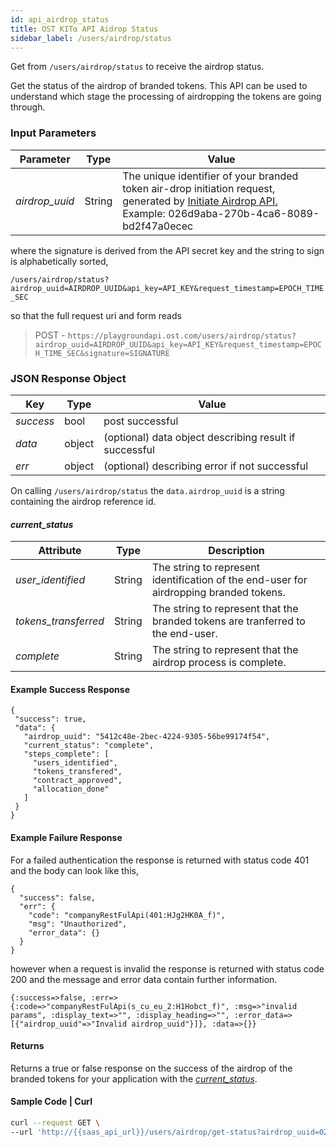 ```yaml
---
id: api_airdrop_status
title: OST KIT⍺ API Aidrop Status
sidebar_label: /users/airdrop/status
---
```



Get from `/users/airdrop/status` to receive the airdrop status.

Get the status of the airdrop of branded tokens. This API can be used to understand which stage the processing of airdropping the tokens are going through.  


### Input Parameters
| Parameter | Type    | Value                                    |
|-----------|---------|------------------------------------------|
| _airdrop_uuid_  | String | The unique identifier of your branded token air-drop initiation request, generated by [Initiate Airdrop API.](https://dev.ost.com/reference/docs/api_airdrop_drop.html) Example: 026d9aba-270b-4ca6-8089-bd2f47a0ecec|

where the signature is derived from the API secret key and the string to sign is alphabetically sorted,

`/users/airdrop/status?airdrop_uuid=AIRDROP_UUID&api_key=API_KEY&request_timestamp=EPOCH_TIME_SEC`

so that the full request uri and form reads

> POST - `https://playgroundapi.ost.com/users/airdrop/status?airdrop_uuid=AIRDROP_UUID&api_key=API_KEY&request_timestamp=EPOCH_TIME_SEC&signature=SIGNATURE`

### JSON Response Object

| Key        | Type   | Value      |
|------------|--------|------------|
| _success_  | bool   | post successful |
| _data_     | object | (optional) data object describing result if successful   |
| _err_      | object | (optional) describing error if not successful |

On calling `/users/airdrop/status` the `data.airdrop_uuid` is a string containing the airdrop reference id.


#### _current_status_
| Attribute | Type    | Description                                   |
|-----------|---------|------------------------------------------|
| _user_identified_   | String | The string to represent identification of the end-user for airdropping branded tokens.
| _tokens_transferred_  | String | The string to represent that the branded tokens are tranferred to the end-user.
| _complete_   | String | The string to represent that the airdrop process is complete.|


#### Example Success Response
```
{
 "success": true,
 "data": {
   "airdrop_uuid": "5412c48e-2bec-4224-9305-56be99174f54",
   "current_status": "complete",
   "steps_complete": [
     "users_identified",
     "tokens_transfered",
     "contract_approved",
     "allocation_done"
   ]
 }
}
```

#### Example Failure Response
For a failed authentication the response is returned with status code 401 and the body can look like this,

```
{
  "success": false,
  "err": {
    "code": "companyRestFulApi(401:HJg2HK0A_f)",
    "msg": "Unauthorized",
    "error_data": {}
  }
}
```

however when a request is invalid the response is returned with status code 200 and the message and error data contain further information.
```
{:success=>false, :err=>{:code=>"companyRestFulApi(s_cu_eu_2:H1Hobct_f)", :msg=>"invalid params", :display_text=>"", :display_heading=>"", :error_data=>[{"airdrop_uuid"=>"Invalid airdrop_uuid"}]}, :data=>{}}
```


#### Returns
Returns a true or false response on the success of the airdrop of the branded tokens for your application with the [_current_status_](https://dev.ost.com/ostkit-restful-api/docs/user.html#current-status-sub-attributes).

#### Sample Code | Curl
```bash
curl --request GET \
--url 'http://{{saas_api_url}}/users/airdrop/get-status?airdrop_uuid=026d9aba-270b-4ca6-8089-bd2f47a0ecec%0A%0A%0A'
```
